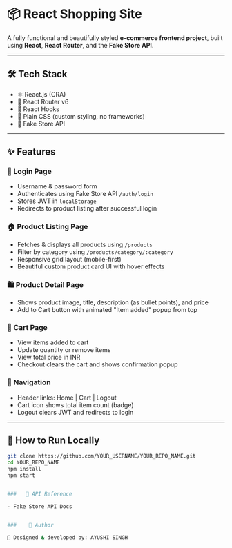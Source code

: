 # 📦 React Shopping Site

A fully functional and beautifully styled **e-commerce frontend project**, built using **React**, **React Router**, and the **Fake Store API**.

---

## 🛠 Tech Stack

- ⚛️ React.js (CRA)
- 🧭 React Router v6
- 🎣 React Hooks
- 🎨 Plain CSS (custom styling, no frameworks)
- 🔗 Fake Store API

---

## ✨ Features

### 🔐 Login Page
- Username & password form
- Authenticates using Fake Store API `/auth/login`
- Stores JWT in `localStorage`
- Redirects to product listing after successful login

### 🏠 Product Listing Page
- Fetches & displays all products using `/products`
- Filter by category using `/products/category/:category`
- Responsive grid layout (mobile-first)
- Beautiful custom product card UI with hover effects

### 🛍️ Product Detail Page
- Shows product image, title, description (as bullet points), and price
- Add to Cart button with animated "Item added" popup from top

### 🛒 Cart Page
- View items added to cart
- Update quantity or remove items
- View total price in INR
- Checkout clears the cart and shows confirmation popup

### 🧭 Navigation
- Header links: Home | Cart | Logout
- Cart icon shows total item count (badge)
- Logout clears JWT and redirects to login

---

## 🧪 How to Run Locally

```bash
git clone https://github.com/YOUR_USERNAME/YOUR_REPO_NAME.git
cd YOUR_REPO_NAME
npm install
npm start


###   🔗 API Reference

- Fake Store API Docs


###    👤 Author

💼 Designed & developed by: AYUSHI SINGH
